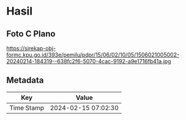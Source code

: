 # Hasil

## Foto C Plano

https://sirekap-obj-formc.kpu.go.id/393e/pemilu/pdpr/15/06/02/10/05/1506021005002-20240214-184319--638fc2f6-5070-4cac-9192-a9e1716fb41a.jpg


## Metadata

| Key        | Value               |
| ---------- | ------------------- |
| Time Stamp | 2024-02-15 07:02:30 |



